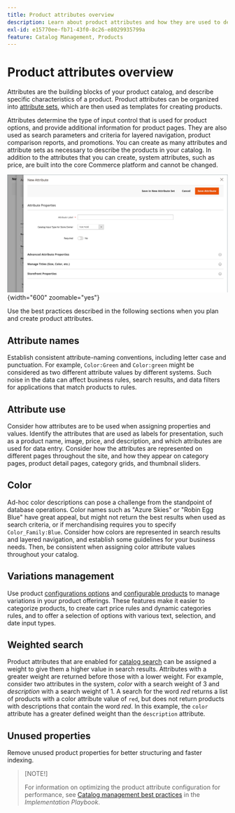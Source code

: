 ```yaml
---
title: Product attributes overview
description: Learn about product attributes and how they are used to describe specific characteristics of a product.
exl-id: e15770ee-fb71-43f0-8c26-e8029935799a
feature: Catalog Management, Products
---
```

# Product attributes overview

Attributes are the building blocks of your product catalog, and describe specific characteristics of a product. Product attributes can be organized into [attribute sets](attribute-sets.md), which are then used as templates for creating products.

Attributes determine the type of input control that is used for product options, and provide additional information for product pages. They are also used as search parameters and criteria for layered navigation, product comparison reports, and promotions. You can create as many attributes and attribute sets as necessary to describe the products in your catalog. In addition to the attributes that you can create, system attributes, such as price, are built into the core Commerce platform and cannot be changed.

![Creating a new attribute while editing a product](./assets/product-attribute-add-new.png){width="600" zoomable="yes"}

Use the best practices described in the following sections when you plan and create product attributes.

## Attribute names

Establish consistent attribute-naming conventions, including letter case and punctuation. For example, `Color:Green` and `Color:green` might be considered as two different attribute values by different systems. Such noise in the data can affect business rules, search results, and data filters for applications that match products to rules.

## Attribute use

Consider how attributes are to be used when assigning properties and values. Identify the attributes that are used as labels for presentation, such as a product name, image, price, and description, and which attributes are used for data entry. Consider how the attributes are represented on different pages throughout the site, and how they appear on category pages, product detail pages, category grids, and thumbnail sliders.

## Color

Ad-hoc color descriptions can pose a challenge from the standpoint of database operations. Color names such as "Azure Skies" or "Robin Egg Blue" have great appeal, but might not return the best results when used as search criteria, or if merchandising requires you to specify `Color_Family:Blue`. Consider how colors are represented in search results and layered navigation, and establish some guidelines for your business needs. Then, be consistent when assigning color attribute values throughout your catalog.

## Variations management

Use product [configurations options](product-configurations.md) and [configurable products](product-create-configurable.md) to manage variations in your product offerings. These features make it easier to categorize products, to create cart price rules and dynamic categories rules, and to offer a selection of options with various text, selection, and date input types.

## Weighted search

Product attributes that are enabled for [catalog search](search.md) can be assigned a weight to give them a higher value in search results. Attributes with a greater weight are returned before those with a lower weight. For example, consider two attributes in the system, _color_ with a search weight of 3 and _description_ with a search weight of 1. A search for the word _red_ returns a list of products with a color attribute value of `red`, but does not return products with descriptions that contain the word _red_. In this example, the `color` attribute has a greater defined weight than the `description` attribute.

## Unused properties

Remove unused product properties for better structuring and faster indexing.


>[NOTE!]
>
>For information on optimizing the product attribute configuration for performance, see [Catalog management best practices](https://experienceleague.adobe.com/en/docs/commerce-operations/implementation-playbook/best-practices/planning/catalog-management#product-attributes) in the _Implementation Playbook_.
